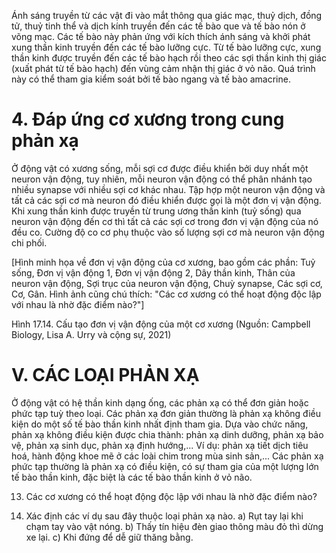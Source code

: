 Ánh sáng truyền từ các vật đi vào mắt thông qua giác mạc, thuỷ dịch, đồng tử, thuỷ tinh thể và dịch kính truyền đến các tế bào que và tế bào nón ở võng mạc. Các tế bào này phản ứng với kích thích ánh sáng và khởi phát xung thần kinh truyền đến các tế bào lưỡng cực. Từ tế bào lưỡng cực, xung thần kinh được truyền đến các tế bào hạch rồi theo các sợi thần kinh thị giác (xuất phát từ tế bào hạch) đến vùng cảm nhận thị giác ở vỏ não. Quá trình này có thể tham gia kiểm soát bởi tế bào ngang và tế bào amacrine.

# 4. Đáp ứng cơ xương trong cung phản xạ

Ở động vật có xương sống, mỗi sợi cơ được điều khiển bởi duy nhất một neuron vận động, tuy nhiên, mỗi neuron vận động có thể phân nhánh tạo nhiều synapse với nhiều sợi cơ khác nhau. Tập hợp một neuron vận động và tất cả các sợi cơ mà neuron đó điều khiển được gọi là một đơn vị vận động. Khi xung thần kinh được truyền từ trung ương thần kinh (tuỷ sống) qua neuron vận động đến cơ thì tất cả các sợi cơ trong đơn vị vận động của nó đều co. Cường độ co cơ phụ thuộc vào số lượng sợi cơ mà neuron vận động chi phối.

[Hình minh họa về đơn vị vận động của cơ xương, bao gồm các phần: Tuỷ sống, Đơn vị vận động 1, Đơn vị vận động 2, Dây thần kinh, Thân của neuron vận động, Sợi trục của neuron vận động, Chuỳ synapse, Các sợi cơ, Cơ, Gân. Hình ảnh cũng chú thích: "Các cơ xương có thể hoạt động độc lập với nhau là nhờ đặc điểm nào?"]

Hình 17.14. Cấu tạo đơn vị vận động của một cơ xương
(Nguồn: Campbell Biology, Lisa A. Urry và cộng sự, 2021)

# V. CÁC LOẠI PHẢN XẠ

Ở động vật có hệ thần kinh dạng ống, các phản xạ có thể đơn giản hoặc phức tạp tuỳ theo loại. Các phản xạ đơn giản thường là phản xạ không điều kiện do một số tế bào thần kinh nhất định tham gia. Dựa vào chức năng, phản xạ không điều kiện được chia thành: phản xạ dinh dưỡng, phản xạ bảo vệ, phản xạ sinh dục, phản xạ định hướng,... Ví dụ: phản xạ tiết dịch tiêu hoá, hành động khoe mẽ ở các loài chim trong mùa sinh sản,... Các phản xạ phức tạp thường là phản xạ có điều kiện, có sự tham gia của một lượng lớn tế bào thần kinh, đặc biệt là các tế bào thần kinh ở vỏ não.

13. Các cơ xương có thể hoạt động độc lập với nhau là nhờ đặc điểm nào?

14. Xác định các ví dụ sau đây thuộc loại phản xạ nào.
a) Rụt tay lại khi chạm tay vào vật nóng.
b) Thấy tín hiệu đèn giao thông màu đỏ thì dừng xe lại.
c) Khi đứng để dễ giữ thăng bằng.
